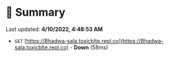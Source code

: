 # 📖 Summary
Last updated: **4/10/2022, 4:48:53 AM**

- `GET` [https://Bhadwa-sala.toxicblte.repl.co](https://Bhadwa-sala.toxicblte.repl.co) - **Down** (58ms)
